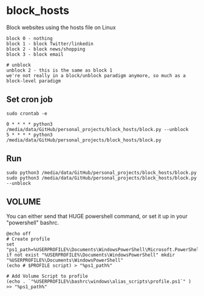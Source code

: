 # block_hosts
Block websites using the hosts file on Linux

    block 0 - nothing
    block 1 - block Twitter/linkedin
    block 2 - block news/shopping
    block 3 - block email

    # unblock
    unblock 2 - this is the same as block 1
    we're not really in a block/unblock paradigm anymore, so much as a block-level paradigm

## Set cron job
    sudo crontab -e
    
    0 * * * * python3 /media/data/GitHub/personal_projects/block_hosts/block.py --unblock
    5 * * * * python3 /media/data/GitHub/personal_projects/block_hosts/block.py 


## Run

    sudo python3 /media/data/GitHub/personal_projects/block_hosts/block.py
    sudo python3 /media/data/GitHub/personal_projects/block_hosts/block.py --unblock
    
    

    
## VOLUME
You can either send that HUGE powershell command, or set it up in your "powershell" bashrc.

    @echo off
    # Create profile
    set "ps1_path=%USERPROFILE%\Documents\WindowsPowerShell\Microsoft.PowerShell_profile.ps1"
    if not exist "%USERPROFILE%\Documents\WindowsPowerShell" mkdir "%USERPROFILE%\Documents\WindowsPowerShell"
    (echo # $PROFILE script) > "%ps1_path%"

    # Add Volume Script to profile
    (echo . `"%USERPROFILE%\bashrc\windows\alias_scripts\profile.ps1`" ) >> "%ps1_path%"

